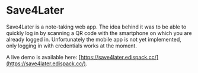 # Save4Later

Save4Later is a note-taking web app. The idea behind it was to be able to quickly log in by scanning a QR code with the smartphone on which you are already logged in. Unfortunately the mobile app is not yet implemented, only logging in with credentials works at the moment.

A live demo is available here: [https://save4later.edispack.cc/](https://save4later.edispack.cc/).
